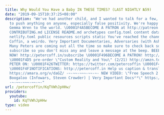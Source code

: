 ```yaml
---
title: Why Would You Have a Baby IN THESE TIMES? (LAST NIGHTLY №59)
date: "2019-09-15T10:37:25+08:00"
description: "We've had another child, and I wanted to talk for a few, this isn't
  to push anything on anyone, especially false positivity. We're happy to welcome
  Gemma Wren to the world. \U0001F4A5BECOME A PATRON at http://patreon.com/petercoffin
  CONTRIBUTING.md LICENSE README.md archetypes config.toml content data i18n layouts
  netlify.toml public resources scripts static You've reached the channel of Peter
  Coffin, a weirdo. Very Important Documentaries, Adversaries (with Ashleigh!) and
  Many Peters are coming out all the time so make sure to check back soon. Please
  subscribe so you don't miss any and leave a message at the beep. BEEEEEEEEEP. \U0001F4FASubscribe
  NOW! http://petercoff.in/subscribe \U0001F496BECOME A PATRON! http://patreon.com/petercoffin
  \U0001F4D5 pre-order \"Custom Reality and You\" (2/21) http://amzn.to/2FEsqJR FOLLOW
  PETER ON: \U0001F426TWITTER: https://twitter.com/petercoffin \U0001F4F0MEDIUM: https://medium.com/@petercoffin
  \U0001F4F1NOTIFICATIONS: http://petercoff.in Help us caption & translate this video!
  https://amara.org/v/daGZ/ -~-~~-~~~-~~-~- NEW VIDEO: \"Free Speech 2: Censorship
  Boogaloo (Infowars, Steven Crowder) | Very Important Docs²³\" https://www.youtube.com/watch?v=SlFdykutQ0g&list=PL9oHQnEByWyXObkJN9YYQS9hxBjpN8RLG
  -~-~~-~~~-~~-~-"
url: /petercoffin/KqTVWhJpHHw/
providers:
  youtube:
    id: KqTVWhJpHHw
type: video
---
```

